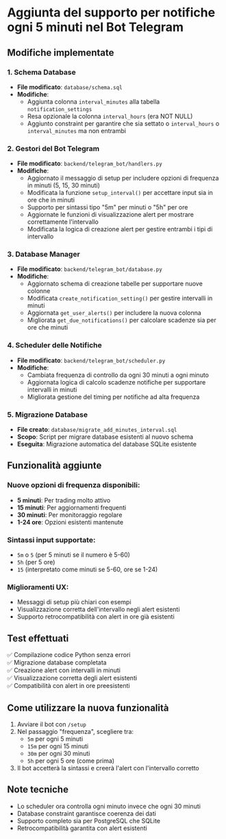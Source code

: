 # Aggiunta del supporto per notifiche ogni 5 minuti nel Bot Telegram

## Modifiche implementate

### 1. Schema Database
- **File modificato**: `database/schema.sql`
- **Modifiche**:
  - Aggiunta colonna `interval_minutes` alla tabella `notification_settings`
  - Resa opzionale la colonna `interval_hours` (era NOT NULL)
  - Aggiunto constraint per garantire che sia settato o `interval_hours` o `interval_minutes` ma non entrambi

### 2. Gestori del Bot Telegram
- **File modificato**: `backend/telegram_bot/handlers.py`
- **Modifiche**:
  - Aggiornato il messaggio di setup per includere opzioni di frequenza in minuti (5, 15, 30 minuti)
  - Modificata la funzione `setup_interval()` per accettare input sia in ore che in minuti
  - Supporto per sintassi tipo "5m" per minuti o "5h" per ore
  - Aggiornate le funzioni di visualizzazione alert per mostrare correttamente l'intervallo
  - Modificata la logica di creazione alert per gestire entrambi i tipi di intervallo

### 3. Database Manager
- **File modificato**: `backend/telegram_bot/database.py`
- **Modifiche**:
  - Aggiornato schema di creazione tabelle per supportare nuove colonne
  - Modificata `create_notification_setting()` per gestire intervalli in minuti
  - Aggiornata `get_user_alerts()` per includere la nuova colonna
  - Migliorata `get_due_notifications()` per calcolare scadenze sia per ore che minuti

### 4. Scheduler delle Notifiche
- **File modificato**: `backend/telegram_bot/scheduler.py`
- **Modifiche**:
  - Cambiata frequenza di controllo da ogni 30 minuti a ogni minuto
  - Aggiornata logica di calcolo scadenze notifiche per supportare intervalli in minuti
  - Migliorata gestione del timing per notifiche ad alta frequenza

### 5. Migrazione Database
- **File creato**: `database/migrate_add_minutes_interval.sql`
- **Scopo**: Script per migrare database esistenti al nuovo schema
- **Eseguita**: Migrazione automatica del database SQLite esistente

## Funzionalità aggiunte

### Nuove opzioni di frequenza disponibili:
- **5 minuti**: Per trading molto attivo
- **15 minuti**: Per aggiornamenti frequenti
- **30 minuti**: Per monitoraggio regolare
- **1-24 ore**: Opzioni esistenti mantenute

### Sintassi input supportate:
- `5m` o `5` (per 5 minuti se il numero è 5-60)
- `5h` (per 5 ore)
- `15` (interpretato come minuti se 5-60, ore se 1-24)

### Miglioramenti UX:
- Messaggi di setup più chiari con esempi
- Visualizzazione corretta dell'intervallo negli alert esistenti
- Supporto retrocompatibilità con alert in ore già esistenti

## Test effettuati

✅ Compilazione codice Python senza errori  
✅ Migrazione database completata  
✅ Creazione alert con intervalli in minuti  
✅ Visualizzazione corretta degli alert esistenti  
✅ Compatibilità con alert in ore preesistenti  

## Come utilizzare la nuova funzionalità

1. Avviare il bot con `/setup`
2. Nel passaggio "frequenza", scegliere tra:
   - `5m` per ogni 5 minuti
   - `15m` per ogni 15 minuti  
   - `30m` per ogni 30 minuti
   - `5h` per ogni 5 ore (come prima)
3. Il bot accetterà la sintassi e creerà l'alert con l'intervallo corretto

## Note tecniche

- Lo scheduler ora controlla ogni minuto invece che ogni 30 minuti
- Database constraint garantisce coerenza dei dati
- Supporto completo sia per PostgreSQL che SQLite
- Retrocompatibilità garantita con alert esistenti
